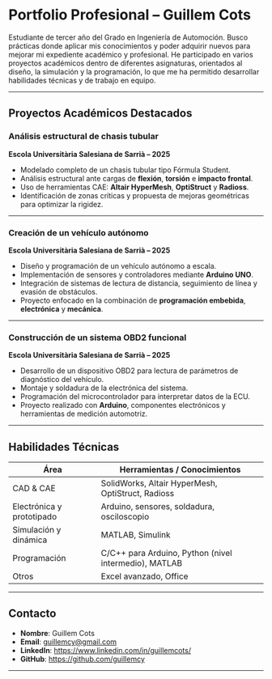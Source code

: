 #  Portfolio Profesional – Guillem Cots

Estudiante de tercer año del Grado en Ingeniería de Automoción. Busco prácticas donde aplicar mis conocimientos y poder adquirir nuevos para mejorar mi expediente académico y profesional. 
He participado en varios proyectos académicos dentro de diferentes asignaturas, orientados al diseño, la simulación y la programación, 
lo que me ha permitido desarrollar habilidades técnicas y de trabajo en equipo.


---

##  Proyectos Académicos Destacados

###  Análisis estructural de chasis tubular  
**Escola Universitària Salesiana de Sarrià – 2025**  
- Modelado completo de un chasis tubular tipo Fórmula Student.  
- Análisis estructural ante cargas de **flexión**, **torsión** e **impacto frontal**.  
- Uso de herramientas CAE: **Altair HyperMesh**, **OptiStruct** y **Radioss**.  
- Identificación de zonas críticas y propuesta de mejoras geométricas para optimizar la rigidez.

---

###  Creación de un vehículo autónomo  
**Escola Universitària Salesiana de Sarrià – 2025**  
- Diseño y programación de un vehículo autónomo a escala.  
- Implementación de sensores y controladores mediante **Arduino UNO**.  
- Integración de sistemas de lectura de distancia, seguimiento de línea y evasión de obstáculos.  
- Proyecto enfocado en la combinación de **programación embebida**, **electrónica** y **mecánica**.

---

###  Construcción de un sistema OBD2 funcional  
**Escola Universitària Salesiana de Sarrià – 2025**  
- Desarrollo de un dispositivo OBD2 para lectura de parámetros de diagnóstico del vehículo.  
- Montaje y soldadura de la electrónica del sistema.  
- Programación del microcontrolador para interpretar datos de la ECU.  
- Proyecto realizado con **Arduino**, componentes electrónicos y herramientas de medición automotriz.

---

##  Habilidades Técnicas

| Área | Herramientas / Conocimientos |
|------|-------------------------------|
| CAD & CAE | SolidWorks, Altair HyperMesh, OptiStruct, Radioss |
| Electrónica y prototipado | Arduino, sensores, soldadura, osciloscopio |
| Simulación y dinámica | MATLAB, Simulink |
| Programación | C/C++ para Arduino, Python (nivel intermedio), MATLAB |
| Otros | Excel avanzado, Office |


---

##  Contacto

- **Nombre**: Guillem Cots  
- **Email**: guillemcy@gmail.com  
- **LinkedIn**: https://www.linkedin.com/in/guillemcots/ 
- **GitHub**: https://github.com/guillemcy

---
